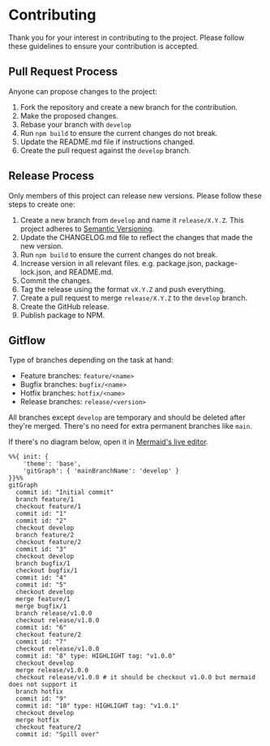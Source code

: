 # Contributing

Thank you for your interest in contributing to the project. Please follow
these guidelines to ensure your contribution is accepted.

## Pull Request Process

Anyone can propose changes to the project:

1. Fork the repository and create a new branch for the contribution.
2. Make the proposed changes.
3. Rebase your branch with `develop`
4. Run `npm build` to ensure the current changes do not break.
5. Update the README.md file if instructions changed.
6. Create the pull request against the `develop` branch.

## Release Process

Only members of this project can release new versions. Please follow these
steps to create one:

1. Create a new branch from `develop` and name it `release/X.Y.Z`. This project
   adheres to [Semantic Versioning](http://semver.org/).
2. Update the CHANGELOG.md file to reflect the changes that made the new
   version.
3. Run `npm build` to ensure the current changes do not break.
4. Increase version in all relevant files. e.g. package.json,
   package-lock.json, and README.md.
5. Commit the changes.
6. Tag the release using the format `vX.Y.Z` and push everything.
7. Create a pull request to merge `release/X.Y.Z` to the `develop` branch.
8. Create the GitHub release.
9. Publish package to NPM.

## Gitflow

Type of branches depending on the task at hand:

- Feature branches: `feature/<name>`
- Bugfix branches: `bugfix/<name>`
- Hotfix branches: `hotfix/<name>`
- Release branches: `release/<version>`

All branches except `develop` are temporary and should be deleted after they're
merged. There's no need for extra permanent branches like `main`.

If there's no diagram below, open it in [Mermaid's live editor][diagram].

```mermaid
%%{ init: {
    'theme': 'base',
    'gitGraph': { 'mainBranchName': 'develop' }
}}%%
gitGraph
  commit id: "Initial commit"
  branch feature/1
  checkout feature/1
  commit id: "1"
  commit id: "2"
  checkout develop
  branch feature/2
  checkout feature/2
  commit id: "3"
  checkout develop
  branch bugfix/1
  checkout bugfix/1
  commit id: "4"
  commit id: "5"
  checkout develop
  merge feature/1
  merge bugfix/1
  branch release/v1.0.0
  checkout release/v1.0.0
  commit id: "6"
  checkout feature/2
  commit id: "7"
  checkout release/v1.0.0
  commit id: "8" type: HIGHLIGHT tag: "v1.0.0"
  checkout develop
  merge release/v1.0.0
  checkout release/v1.0.0 # it should be checkout v1.0.0 but mermaid does not support it
  branch hotfix
  commit id: "9"
  commit id: "10" type: HIGHLIGHT tag: "v1.0.1"
  checkout develop
  merge hotfix
  checkout feature/2
  commit id: "Spill over"
```

[diagram]: https://mermaid.live/edit#pako:eNqNU8tugzAQ_BVre42SkL459qEkUtRLevTF4AWsGoyMHTWK8u81rxYIET0godnZ2ZlBnCBUHMGHWJi1ZnlCM0JClabCEMF9QmGbCSOYbEAKJSHQLAsTEiEzVuPCq5YSDL-UNQO0K-XV2z1s1WDtNscDSpWPXFmNXlldKN5OKgY2jsT3wHYP7Ordjbi-v34jRR1jv4Qa6h5ojGiUyApcHLz5cr7sKY6MugYeBgau1_E4YE4IP1Eg5pijTzbb9Wbnnk9iWFyOmo2J5P_ORG6Iu1okykpOAvyjNePAvTrJlAlOuMKCZMrRbZ4r7cyaTo2JMq7ZiyjPIx_OW07k86bydY5Nl7_PhZREHVBTgBk0cdzvdiqpFEyCKVIoqYFrhsKsxn__RjeqqCWolWEGXyv9HQtQltOIyQJnLcWpZy9VKR-sFW4TVLnONDs7IzbnTuqdC6M0-LUGMGvU_piF4BttsSW9CRZrljas8w8D3mRC
